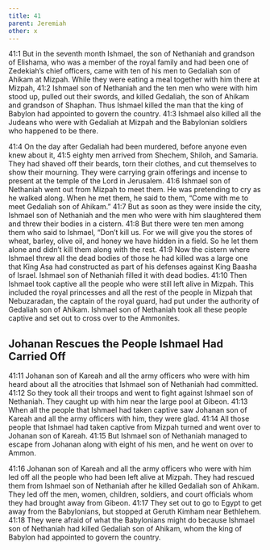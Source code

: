 ```yaml
---
title: 41
parent: Jeremiah
other: x
---
```



<a name="41:1">41:1</a> But in the seventh month Ishmael, the son of Nethaniah and grandson of Elishama, who was a member of the royal family and had been one of Zedekiah’s chief officers, came with ten of his men to Gedaliah son of Ahikam at Mizpah. While they were eating a meal together with him there at Mizpah, <a name="41:2">41:2</a> Ishmael son of Nethaniah and the ten men who were with him stood up, pulled out their swords, and killed Gedaliah, the son of Ahikam and grandson of Shaphan. Thus Ishmael killed the man that the king of Babylon had appointed to govern the country. <a name="41:3">41:3</a> Ishmael also killed all the Judeans who were with Gedaliah at Mizpah and the Babylonian soldiers who happened to be there.

<a name="41:4">41:4</a> On the day after Gedaliah had been murdered, before anyone even knew about it, <a name="41:5">41:5</a> eighty men arrived from Shechem, Shiloh, and Samaria. They had shaved off their beards, torn their clothes, and cut themselves to show their mourning. They were carrying grain offerings and incense to present at the temple of the Lord in Jerusalem. <a name="41:6">41:6</a> Ishmael son of Nethaniah went out from Mizpah to meet them. He was pretending to cry as he walked along. When he met them, he said to them, “Come with me to meet Gedaliah son of Ahikam.” <a name="41:7">41:7</a> But as soon as they were inside the city, Ishmael son of Nethaniah and the men who were with him slaughtered them and threw their bodies in a cistern. <a name="41:8">41:8</a> But there were ten men among them who said to Ishmael, “Don’t kill us. For we will give you the stores of wheat, barley, olive oil, and honey we have hidden in a field. So he let them alone and didn’t kill them along with the rest. <a name="41:9">41:9</a> Now the cistern where Ishmael threw all the dead bodies of those he had killed was a large one that King Asa had constructed as part of his defenses against King Baasha of Israel. Ishmael son of Nethaniah filled it with dead bodies. <a name="41:10">41:10</a> Then Ishmael took captive all the people who were still left alive in Mizpah. This included the royal princesses and all the rest of the people in Mizpah that Nebuzaradan, the captain of the royal guard, had put under the authority of Gedaliah son of Ahikam. Ishmael son of Nethaniah took all these people captive and set out to cross over to the Ammonites.

## Johanan Rescues the People Ishmael Had Carried Off

<a name="41:11">41:11</a> Johanan son of Kareah and all the army officers who were with him heard about all the atrocities that Ishmael son of Nethaniah had committed. <a name="41:12">41:12</a> So they took all their troops and went to fight against Ishmael son of Nethaniah. They caught up with him near the large pool at Gibeon. <a name="41:13">41:13</a> When all the people that Ishmael had taken captive saw Johanan son of Kareah and all the army officers with him, they were glad. <a name="41:14">41:14</a> All those people that Ishmael had taken captive from Mizpah turned and went over to Johanan son of Kareah. <a name="41:15">41:15</a> But Ishmael son of Nethaniah managed to escape from Johanan along with eight of his men, and he went on over to Ammon.

<a name="41:16">41:16</a> Johanan son of Kareah and all the army officers who were with him led off all the people who had been left alive at Mizpah. They had rescued them from Ishmael son of Nethaniah after he killed Gedaliah son of Ahikam. They led off the men, women, children, soldiers, and court officials whom they had brought away from Gibeon. <a name="41:17">41:17</a> They set out to go to Egypt to get away from the Babylonians, but stopped at Geruth Kimham near Bethlehem. <a name="41:18">41:18</a> They were afraid of what the Babylonians might do because Ishmael son of Nethaniah had killed Gedaliah son of Ahikam, whom the king of Babylon had appointed to govern the country.